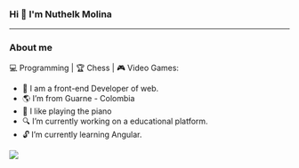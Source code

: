 ### Hi 👋 I'm Nuthelk Molina

------------------------------------------------------------

### About me

:computer: Programming | :trophy: Chess | :video_game: Video Games:

- :dart: I am a front-end Developer of web. 
- :earth_americas: I’m from Guarne - Colombia
- :musical_keyboard: I like playing the piano
- :mag: I’m currently working on a educational platform.
- :unlock: I’m currently learning Angular.

![](https://media.tenor.com/pw9ZsUdsEYgAAAAi/capoo-blue-cat.gif)

